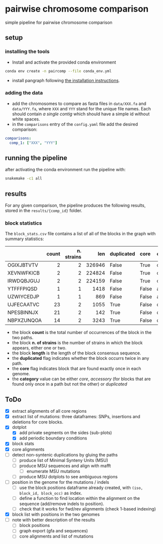 # pairwise chromosome comparison

simple pipeline for pairwise chromosome comparison

## setup

### installing the tools

- Install and activate the provided conda environment
```sh
conda env create -n paircomp --file conda_env.yml
```
- install pangraph following [the installation instructions](https://neherlab.github.io/pangraph/#Installation).

### adding the data

- add the chromosomes to compare as fasta files in `data/XXX.fa` and `data/YYY.fa`, where `XXX` and `YYY` stand for the unique file names. Each should contain *a single contig* which should have a simple id without white spaces.
- in the `comparisons` entry of the `config.yaml` file add the desired comparison:
```yaml
comparisons:
  comp_1: ["XXX", "YYY"]
```

## running the pipeline

after activating the conda environment run the pipeline with:
```sh
snakemake -c1 all
```

## results

For any given comparison, the pipeline produces the following results, stored in the `results/{comp_id}` folder.

### block statistics

The `block_stats.csv` file contains a list of all of the blocks in the graph with summary statistics:

|            | count | n. strains |    len | duplicated | core  | category   |
| :--------- | ----: | ---------: | -----: | :--------- | :---- | :--------- |
| OGIXJBTVTV |     2 |          2 | 326946 | False      | True  | core       |
| XEVNWFKICB |     2 |          2 | 224824 | False      | True  | core       |
| IRWDQBJGUJ |     2 |          2 | 224159 | False      | True  | core       |
| YTFFFPIQSD |     1 |          1 |   1418 | False      | False | accessory  |
| UZWIYCEDJP |     1 |          1 |    869 | False      | False | accessory  |
| UJFECAATVC |    23 |          2 |   1055 | True       | False | duplicated |
| NPESBINNJX |    21 |          2 |    142 | True       | False | duplicated |
| NBPXZUNQOA |    14 |          2 |   3243 | True       | False | duplicated |

- the block **count** is the total number of occurrences of the block in the two paths.
- the block **n. of strains** is the number of strains in which the block appears, either one or two.
- the block **length** is the length of the block consensus sequence.
- the **duplicated** flag indicates whether the block occurrs twice in any path.
- the **core** flag indicates block that are found exactly once in each genome.
- the **category** value can be either *core*, *accessory* (for blocks that are found only once in a path but not the other) or *duplicated*


## ToDo

- [x] extract alignments of all core regions
- [x] extract list of mutations: three dataframes: SNPs, insertions and deletions for core blocks.
- [x] dotplot
  - [x] add private segments on the sides (sub-plots)
  - [x] add periodic boundary conditions
- [x] block stats
- [x] core alignments
- [ ] detect non-syntenic duplications by gluing the paths
  - [ ] produce list of Minimal Synteny Units (MSU)
  - [ ] produce MSU sequences and align with mafft
    - [ ] enumerate MSU mutations
  - [ ] produce MSU dotplots to see ambiguous regions
- [ ] position in the genome for the mutations / indels
  - [ ] use the block positions dataframe already created, with `(iso, block_id, block_occ)` as index.
  - [ ] define a function to find location within the alignment on the sequence (add/remove indels to position).
  - [ ] check that it works for fwd/rev alignments (check 1-based indexing)
- [x] block list with positions in the two genomes
- [ ] note with better description of the results
  - [ ] block positions
  - [ ] graph export (gfa and sequences)
  - [ ] core alignments and list of mutations
